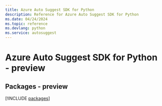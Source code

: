 ```yaml
---
title: Azure Auto Suggest SDK for Python
description: Reference for Azure Auto Suggest SDK for Python
ms.date: 04/24/2024
ms.topic: reference
ms.devlang: python
ms.service: autosuggest
---
```

# Azure Auto Suggest SDK for Python - preview
## Packages - preview
[!INCLUDE [packages](auto-suggest-index.md)]
